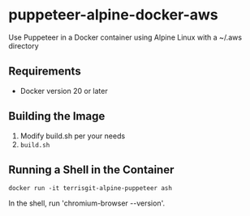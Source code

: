 # puppeteer-alpine-docker-aws

Use Puppeteer in a Docker container using Alpine Linux with a ~/.aws directory

## Requirements

- Docker version 20 or later

## Building the Image

1. Modify build.sh per your needs
2. `build.sh`

## Running a Shell in the Container

`docker run -it terrisgit-alpine-puppeteer ash`

In the shell, run 'chromium-browser --version'.

